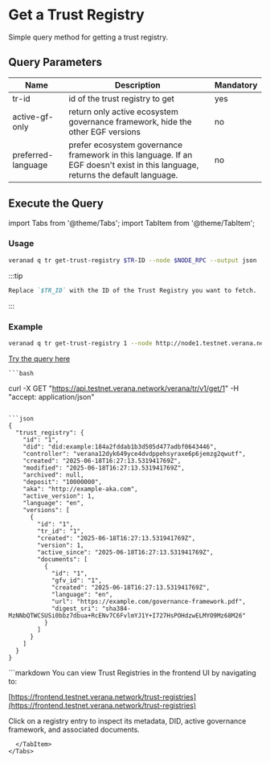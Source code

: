 # Get a Trust Registry

Simple query method for getting a trust registry.

## Query Parameters

|Name               |Description                            |Mandatory|
|-------------------|---------------------------------------|--------|
| tr-id    | id of the trust registry to get  | yes |
| active-gf-only    | return only active ecosystem governance framework, hide the other EGF versions  | no |
| preferred-language    | prefer ecosystem governance framework in this language. If an EGF doesn't exist in this language, returns the default language.  | no |

## Execute the Query

import Tabs from '@theme/Tabs';
import TabItem from '@theme/TabItem';

<Tabs>
  <TabItem value="cli" label="CLI" default>

### Usage

```bash
veranad q tr get-trust-registry $TR-ID --node $NODE_RPC --output json
```


:::tip
```markdown
Replace `$TR_ID` with the ID of the Trust Registry you want to fetch.
```
:::


### Example

```bash
veranad q tr get-trust-registry 1 --node http://node1.testnet.verana.network:26657 --output json
```

  </TabItem>
  <TabItem value="api" label="API">

[Try the query here](https://api.testnet.verana.network/#/)


    ```bash
curl -X GET "https://api.testnet.verana.network/verana/tr/v1/get/1" -H  "accept: application/json"
```

```json
{
  "trust_registry": {
    "id": "1",
    "did": "did:example:184a2fddab1b3d505d477adbf0643446",
    "controller": "verana12dyk649yce4dvdppehsyraxe6p6jemzg2qwutf",
    "created": "2025-06-18T16:27:13.531941769Z",
    "modified": "2025-06-18T16:27:13.531941769Z",
    "archived": null,
    "deposit": "10000000",
    "aka": "http://example-aka.com",
    "active_version": 1,
    "language": "en",
    "versions": [
      {
        "id": "1",
        "tr_id": "1",
        "created": "2025-06-18T16:27:13.531941769Z",
        "version": 1,
        "active_since": "2025-06-18T16:27:13.531941769Z",
        "documents": [
          {
            "id": "1",
            "gfv_id": "1",
            "created": "2025-06-18T16:27:13.531941769Z",
            "language": "en",
            "url": "https://example.com/governance-framework.pdf",
            "digest_sri": "sha384-MzNNbQTWCSUSi0bbz7dbua+RcENv7C6FvlmYJ1Y+I727HsPOHdzwELMYO9Mz68M26"
          }
        ]
      }
    ]
  }
}
```

  </TabItem>
  <TabItem value="indexer" label="Indexer">
  </TabItem>
  <TabItem value="frontend" label="Frontend">
```markdown
You can view Trust Registries in the frontend UI by navigating to:

[https://frontend.testnet.verana.network/trust-registries](https://frontend.testnet.verana.network/trust-registries)

Click on a registry entry to inspect its metadata, DID, active governance framework, and associated documents.
```
  </TabItem>
</Tabs>
